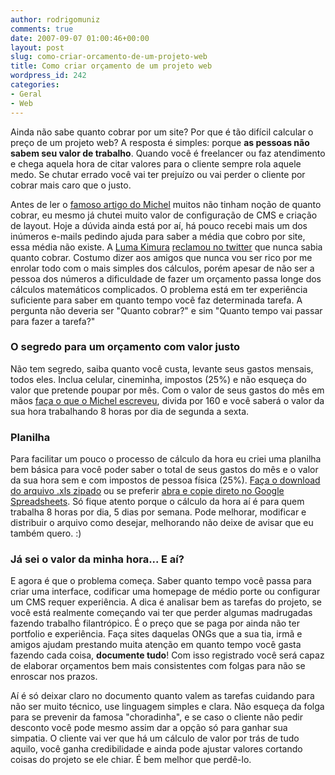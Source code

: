 ```yaml
---
author: rodrigomuniz
comments: true
date: 2007-09-07 01:00:46+00:00
layout: post
slug: como-criar-orcamento-de-um-projeto-web
title: Como criar orçamento de um projeto web
wordpress_id: 242
categories:
- Geral
- Web
---
```


Ainda não sabe quanto cobrar por um site? Por que é tão difícil calcular o preço de um projeto web? A resposta é simples: porque **as pessoas não sabem seu valor de trabalho**. Quando você é freelancer ou faz atendimento e chega aquela hora de citar valores para o cliente sempre rola aquele medo. Se chutar errado você vai ter prejuízo ou vai perder o cliente por cobrar mais caro que o justo.

Antes de ler o [famoso artigo do Michel](http://webinsider.uol.com.br/index.php/2006/02/03/afinal-quanto-cobrar/) muitos não tinham noção de quanto cobrar, eu mesmo já chutei muito valor de configuração de CMS e criação de layout. Hoje a dúvida ainda está por aí, há pouco recebi mais um dos inúmeros e-mails pedindo ajuda para saber a média que cobro por site, essa média não existe. A [Luma Kimura](http://lumakimura.net/wlog/) [reclamou no twitter](http://twitter.com/lumakimura/statuses/207540582) que nunca sabia quanto cobrar. Costumo dizer aos amigos que nunca vou ser rico por me enrolar todo com o mais simples dos cálculos, porém apesar de não ser a pessoa dos números a dificuldade de fazer um orçamento passa longe dos cálculos matemáticos complicados. O problema está em ter experiência suficiente para saber em quanto tempo você faz determinada tarefa. A pergunta não deveria ser "Quanto cobrar?" e sim "Quanto tempo vai passar para fazer a tarefa?"



### O segredo para um orçamento com valor justo


Não tem segredo, saiba quanto você custa, levante seus gastos mensais, todos eles. Inclua celular, cineminha, impostos (25%) e não esqueça do valor que pretende poupar por mês. Com o valor de seus gastos do mês em mãos [faça o que o Michel escreveu](http://webinsider.uol.com.br/index.php/2006/02/03/afinal-quanto-cobrar/), divida por 160 e você saberá o valor da sua hora trabalhando 8 horas por dia de segunda a sexta.



### Planilha


Para facilitar um pouco o processo de cálculo da hora eu criei uma planilha bem básica para você poder saber o total de seus gastos do mês e o valor da sua hora sem e com impostos de pessoa física (25%). [Faça o download do arquivo .xls zipado](http://rodrigomuniz.com/wp-content/minha-hora.zip) ou se preferir [abra e copie direto no Google Spreadsheets](http://spreadsheets.google.com/ccc?key=pVFY-SMiHgwzPzw5OBSNxLA). Só fique atento porque o cálculo da hora aí é para quem trabalha 8 horas por dia, 5 dias por semana. Pode melhorar, modificar e distribuir o arquivo como desejar, melhorando não deixe de avisar que eu também quero. :)



### Já sei o valor da minha hora... E aí?


E agora é que o problema começa. Saber quanto tempo você passa para criar uma interface, codificar uma homepage de médio porte ou configurar um CMS requer experiência. A dica é analisar bem as tarefas do projeto, se você está realmente começando vai ter que perder algumas madrugadas fazendo trabalho filantrópico. É o preço que se paga por ainda não ter portfolio e experiência. Faça sites daquelas ONGs que a sua tia, irmã e amigos ajudam prestando muita atenção em quanto tempo você gasta fazendo cada coisa, **documente tudo**! Com isso registrado você será capaz de elaborar orçamentos bem mais consistentes com folgas para não se enroscar nos prazos.

Aí é só deixar claro no documento quanto valem as tarefas cuidando para não ser muito técnico, use linguagem simples e clara. Não esqueça da folga para se prevenir da famosa "choradinha", e se caso o cliente não pedir desconto você pode mesmo assim dar a opção só para ganhar sua simpatia. O cliente vai ver que há um cálculo de valor por trás de tudo aquilo, você ganha credibilidade e ainda pode ajustar valores cortando coisas do projeto se ele chiar. É bem melhor que perdê-lo.
